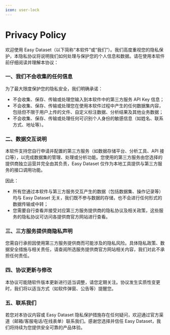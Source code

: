 ```yaml
---
icon: user-lock
---
```


# Privacy Policy

欢迎使用 Easy Dataset（以下简称“本软件”或“我们”）。我们高度重视您的隐私保护，本隐私协议将说明我们如何处理与保护您的个人信息和数据。请在使用本软件前仔细阅读并理解本协议：

### 一、我们不会收集的任何信息

为了最大限度保护您的隐私安全，我们明确承诺：

* 不会收集、保存、传输或处理您输入到本软件中的第三方服务 API Key 信息；
* 不会收集、保存、传输或处理您在使用本软件过程中产生的任何数据集内容，包括但不限于用户上传的文件、自定义标注数据、分析结果及其他业务数据；
* 不会收集、保存、传输或处理任何可识别个人身份的敏感信息（如姓名、联系方式、地址等）。

### 二、数据交互说明

本软件支持您自行申请并配置的第三方服务（如数据存储平台、分析工具、API 接口等），以完成数据集的管理、处理或分析功能。您使用的第三方服务由您选择的提供商独立运营并完全由其负责，Easy Dataset 仅作为本地工具提供与第三方服务的接口调用功能。

因此：

* 所有您通过本软件与第三方服务交互产生的数据（包括数据集、操作记录等）均与 Easy Dataset 无关，我们既不参与数据的存储，也不会进行任何形式的数据传输或中转；
* 您需要自行查看并接受对应第三方服务提供商的隐私协议及相关政策，这些服务的隐私协议可访问各提供商官方网站进行查看。

### 三、三方服务提供商隐私声明

您需自行承担因使用第三方服务提供商而可能涉及的隐私风险。具体隐私政策、数据安全措施与相关责任，请查阅所选服务提供商官方网站相关内容，我们对此不承担任何责任。

### 四、协议更新与修改

本协议可能随软件版本更新进行适当调整，请您定期关注。协议发生实质性变更时，我们将以适当方式（如软件弹窗、公告等）提醒您。

### 五、联系我们

若您对本协议内容或 Easy Dataset 隐私保护措施存在任何疑问，欢迎通过官方渠道（邮箱/客服电话/在线表单）联系我们。感谢您选择并信任 Easy Dataset，我们将持续为您提供安全可靠的产品体验。
